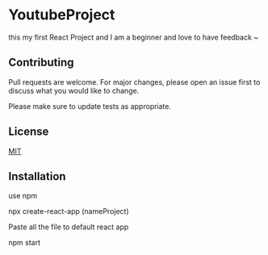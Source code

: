 # YoutubeProject

this my first React Project and I am a beginner and love to have feedback ~

## Contributing
Pull requests are welcome. For major changes, please open an issue first to discuss what you would like to change.

Please make sure to update tests as appropriate.

## License
[MIT](https://choosealicense.com/licenses/mit/)

## Installation
use npm

npx create-react-app (nameProject)

Paste all the file to default react app

npm start
